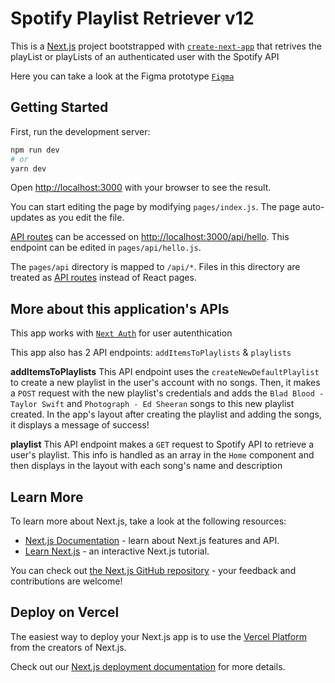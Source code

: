 # Spotify Playlist Retriever v12

This is a [Next.js](https://nextjs.org/) project bootstrapped with [`create-next-app`](https://github.com/vercel/next.js/tree/canary/packages/create-next-app) that retrives the playList or playLists of an authenticated user with the Spotify API

Here you can take a look at the Figma prototype [`Figma`](https://www.figma.com/file/vC75e7Rda1IiLSC6SmKztR/Spotify-Playlists-Retriever-next_v12?type=design&node-id=0%3A1&mode=design&t=dveafw1P5ssLiuSS-1)

## Getting Started

First, run the development server:

```bash
npm run dev
# or
yarn dev
```

Open [http://localhost:3000](http://localhost:3000) with your browser to see the result.

You can start editing the page by modifying `pages/index.js`. The page auto-updates as you edit the file.

[API routes](https://nextjs.org/docs/api-routes/introduction) can be accessed on [http://localhost:3000/api/hello](http://localhost:3000/api/hello). This endpoint can be edited in `pages/api/hello.js`.

The `pages/api` directory is mapped to `/api/*`. Files in this directory are treated as [API routes](https://nextjs.org/docs/api-routes/introduction) instead of React pages.

## More about this application's APIs

This app works with [`Next Auth`](https://next-auth.js.org/) for user autenthication

This app also has 2 API endpoints: `addItemsToPlaylists` & `playlists`

**addItemsToPlaylists**
This API endpoint uses the `createNewDefaultPlaylist` to create a new playlist in the user's account with no songs. Then, it makes a `POST` request with the new playlist's credentials and adds the `Blad Blood - Taylor Swift` and `Photograph - Ed Sheeran` songs to this new playlist created. 
In the app's layout after creating the playlist and adding the songs, it displays a message of success!

**playlist**
This API endpoint makes a `GET` request to Spotify API to retrieve a user's playlist. This info is handled as an array in the `Home` component and then displays in the layout with each song's name and description

## Learn More

To learn more about Next.js, take a look at the following resources:

- [Next.js Documentation](https://nextjs.org/docs) - learn about Next.js features and API.
- [Learn Next.js](https://nextjs.org/learn) - an interactive Next.js tutorial.

You can check out [the Next.js GitHub repository](https://github.com/vercel/next.js/) - your feedback and contributions are welcome!

## Deploy on Vercel

The easiest way to deploy your Next.js app is to use the [Vercel Platform](https://vercel.com/new?utm_medium=default-template&filter=next.js&utm_source=create-next-app&utm_campaign=create-next-app-readme) from the creators of Next.js.

Check out our [Next.js deployment documentation](https://nextjs.org/docs/deployment) for more details.

